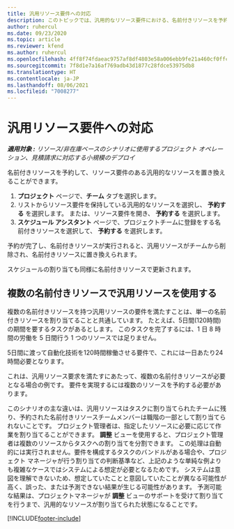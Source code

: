 ```yaml
---
title: 汎用リソース要件への対応
description: このトピックでは、汎用的なリソース要件における、名前付きリソースを予約する方法について説明します。
author: ruhercul
ms.date: 09/23/2020
ms.topic: article
ms.reviewer: kfend
ms.author: ruhercul
ms.openlocfilehash: 4ff8f74fdaeac9757af8df4803e58a006ebb9fe21a460cf0ffcb35f1a4d6308f
ms.sourcegitcommit: 7f8d1e7a16af769adb43d1877c28fdce53975db8
ms.translationtype: HT
ms.contentlocale: ja-JP
ms.lasthandoff: 08/06/2021
ms.locfileid: "7008277"
---
```

# <a name="generic-resource-requirement-fulfillment"></a>汎用リソース要件への対応

_**適用対象 :** リソース/非在庫ベースのシナリオに使用するプロジェクト オペレーション、見積請求に対応する小規模のデプロイ_

名前付きリソースを予約して、リソース要件のある汎用的なリソースを置き換えることができます。

1. **プロジェクト** ページで、**チーム** タブを選択します。
2. リストからリソース要件を保持している汎用的なリソースを選択し、 **予約する** を選択します。 または、リソース要件を開き、 **予約する** を選択します。
3. **スケジュール アシスタント** ページで、プロジェクトチームに登録をする名前付きリソースを選択して、 **予約する** を選択します。

予約が完了し、名前付きリソースが実行されると、汎用リソースがチームから削除され、名前付きリソースに置き換えられます。

スケジュールの割り当ても同様に名前付きリソースで更新されます。

## <a name="fulfill-a-generic-resource-with-multiple-named-resources"></a>複数の名前付きリソースで汎用リソースを使用する
複数の名前付きリソースを持つ汎用リソースの要件を満たすことは、単一の名前付きリソースを割り当てることと共通しています。 たとえば、5日間(120時間)の期間を要するタスクがあるとします。 このタスクを完了するには、1 日 8 時間の労働を 5 日間行う 1 つのリソースでは足りません。 

5日間に渡って自動化技術を120時間稼働させる要件で、これには一日あたり24時間必要となります。

これは、汎用リソース要求を満たすにあたって、複数の名前付きリソースが必要となる場合の例です。 要件を実現するには複数のリソースを予約する必要があります。

このシナリオの主な違いは、汎用リソースはタスクに割り当てられたチームに残り、予約された名前付きリソースチームメンバーは職階の一部として割り当てられないことです。 プロジェクト管理者は、指定したリソースに必要に応じて作業を割り当てることができます。 **調整** ビューを使用すると、プロジェクト管理者は複数のリソースからタスクへの割り当てを分割できます。 この処理は自動的には実行されません。要件を構成するタスクのバンドルがある場合や、プロジェクト マネージャが行う割り当ての判断基準など、上記のような単純な例よりも複雑なケースではシステムによる想定が必要となるためです。 システムは意図を理解できないため、想定していたことと意図していたことが異なる可能性が高く、誤った、または予測できない結果が生じる可能性があります。 予測可能な結果は、プロジェクトマネージャが **調整** ビューのサポートを受けて割り当てを行うまで、汎用的なリソースが割り当てられた状態になることです。




[!INCLUDE[footer-include](../includes/footer-banner.md)]